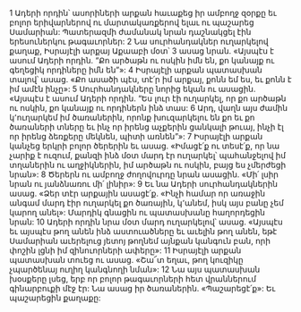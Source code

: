 1 Ադերի որդին՝ ասորիների արքան հաւաքեց իր ամբողջ զօրքը եւ բոլոր երիվարներով ու մարտակառքերով ելաւ ու պաշարեց Սամարիան: Պատերազմի ժամանակ նրան դաշնակցել էին երեսուներկու թագաւորներ: 2 Նա սուրհանդակներ ուղարկելով քաղաք, Իսրայէլի արքայ Աքաաբի մօտ՝ 3 ասաց նրան. «Այսպէս է ասում Ադերի որդին. “Քո արծաթն ու ոսկին իմն են, քո կանայք ու գեղեցիկ որդիները իմն են”»: 4 Իսրայէլի արքան պատասխան տալով՝ ասաց. «Քո ասածի պէս, տէ՛ր իմ արքայ, քոնն եմ ես, եւ քոնն է իմ ամէն ինչը»: 5 Սուրհանդակները նորից եկան ու ասացին. «Այսպէս է ասում Ադերի որդին. “Ես լուր էի ուղարկել, որ քո արծաթն ու ոսկին, քո կանայք ու որդիներն ինձ տաս: 6 Արդ, վաղն այս ժամին կ՚ուղարկեմ իմ ծառաներին, որոնք խուզարկելու են քո եւ քո ծառաների տները եւ ինչ որ իրենց աչքերին ցանկալի թուայ, ինչի էլ որ իրենց ձեռքերը մեկնեն, պիտի առնեն”»: 7 Իսրայէլի արքան կանչեց երկրի բոլոր ծերերին եւ ասաց. «Իմացէ՛ք ու տեսէ՛ք, որ նա չարիք է ուզում, քանզի ինձ մօտ մարդ էր ուղարկել՝ պահանջելով իմ տղաներին ու աղջիկներին, իմ արծաթն ու ոսկին, բայց ես չմերժեցի նրան»: 8 Ծերերն ու ամբողջ ժողովուրդը նրան ասացին. «Մի՛ լսիր նրան ու յանձնառու մի՛ լինիր»: 9 Եւ նա Ադերի սուրհանդակներին ասաց. «Ձեր տէր արքային ասացէ՛ք. «Ինչի համար որ առաջին անգամ մարդ էիր ուղարկել քո ծառային, կ՚անեմ, իսկ այս բանը չեմ կարող անել»: Մարդիկ գնացին ու պատասխանը հաղորդեցին նրան:
10 Ադերի որդին նրա մօտ մարդ ուղարկելով՝ ասաց. «Այսպէս եւ այսպէս թող անեն ինձ աստուածները եւ աւելին թող անեն, եթէ Սամարիան աւերելուց յետոյ թողնեմ այնքան կանգուն բան, որի փոշին լցնի իմ զինուորների ափերը»: 11 Իսրայէլի արքան պատասխան տուեց ու ասաց. «Շա՜տ եղաւ, թող կուզիկը չպարծենայ ուղիղ կանգնողի նման»: 12 Նա այս պատասխան խօսքերը լսեց, երբ որ բոլոր թագաւորների հետ վրաններում գինարբուքի մէջ էր: Նա ասաց իր ծառաներին. «Պաշարեցէ՛ք»: Եւ պաշարեցին քաղաքը:
